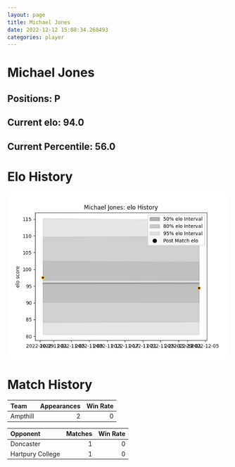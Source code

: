 ```yaml
---  
layout: page  
title: Michael Jones  
date: 2022-12-12 15:08:34.268493  
categories: player  
---
```

# Michael Jones

## Positions: P

## Current elo: 94.0

## Current Percentile: 56.0

# Elo History


![elo history](history_MichaelJones.png)
# Match History


| Team     |   Appearances |   Win Rate |
|:---------|--------------:|-----------:|
| Ampthill |             2 |          0 |

| Opponent         |   Matches |   Win Rate |
|:-----------------|----------:|-----------:|
| Doncaster        |         1 |          0 |
| Hartpury College |         1 |          0 |